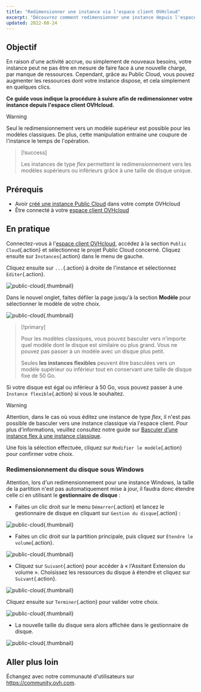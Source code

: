 ```yaml
---
title: "Redimensionner une instance via l'espace client OVHcloud"
excerpt: "Découvrez comment redimensionner une instance depuis l'espace client OVHcloud"
updated: 2022-08-24
---
```


## Objectif

En raison d'une activité accrue, ou simplement de nouveaux besoins, votre instance peut ne pas être en mesure de faire face à une nouvelle charge, par manque de ressources. Cependant, grâce au Public Cloud, vous pouvez augmenter les ressources dont votre instance dispose, et cela simplement en quelques clics.

**Ce guide vous indique la procédure à suivre afin de redimensionner votre instance depuis l'espace client OVHcloud.**

> [!warning]
>
> Seul le redimensionnement vers un modèle supérieur est possible pour les modèles classiques.
> De plus, cette manipulation entraine une coupure de l'instance le temps de l'opération.
> 

> [!success]
>
> Les instances de type *flex* permettent le redimensionnement vers les modèles supérieurs ou inférieurs grâce à une taille de disque unique.
> 

## Prérequis

- Avoir [créé une instance Public Cloud](https://www.ovhcloud.com/fr/public-cloud/) dans votre compte OVHcloud
- Être connecté à votre [espace client OVHcloud](https://www.ovh.com/auth/?action=gotomanager&from=https://www.ovh.com/fr/&ovhSubsidiary=fr)

## En pratique

Connectez-vous à l'[espace client OVHcloud](https://www.ovh.com/auth/?action=gotomanager&from=https://www.ovh.com/fr/&ovhSubsidiary=fr), accédez à la section `Public Cloud`{.action} et sélectionnez le projet Public Cloud concerné. Cliquez ensuite sur `Instances`{.action} dans le menu de gauche. 

Cliquez ensuite sur `...`{.action} à droite de l'instance et sélectionnez `Editer`{.action}.

![public-cloud](images/editinstance.png){.thumbnail}

Dans le nouvel onglet, faites défiler la page jusqu'à la section **Modèle** pour sélectionner le modèle de votre choix.

![public-cloud](images/template.png){.thumbnail}

> [!primary]
>
> Pour les modèles classiques, vous pouvez basculer vers n'importe quel modèle dont le disque est similaire ou plus grand. Vous ne pouvez pas passer à un modèle avec un disque plus petit.<br/>
>
> Seules **les instances flexibles** peuvent être basculées vers un modèle supérieur ou inférieur tout en conservant une taille de disque fixe de 50 Go.
>

Si votre disque est égal ou inférieur à 50 Go, vous pouvez passer à une `Instance flexible`{.action} si vous le souhaitez.

> [!warning]
> Attention, dans le cas où vous éditez une instance de type *flex*, il n'est pas possible de basculer vers une instance classique via l'espace client. Pour plus d'informations, veuillez consultez notre guide sur [Basculer d’une instance flex à une instance classique](/pages/public_cloud/compute/revert_a_flex_instance).
>

Une fois la sélection effectuée, cliquez sur `Modifier le modèle`{.action} pour confirmer votre choix.

### Redimensionnement du disque sous Windows

Attention, lors d'un redimensionnement pour une instance Windows, la taille de la partition n'est pas automatiquement mise à jour, il faudra donc étendre celle ci en utilisant le  **gestionnaire de disque** :

- Faites un clic droit sur le menu `Démarrer`{.action} et lancez le gestionnaire de disque en cliquant sur `Gestion du disque`{.action} :

![public-cloud](images/2980.png){.thumbnail}

- Faites un clic droit sur la partition principale, puis cliquez sur `Étendre le volume`{.action}.

![public-cloud](images/2981a.png){.thumbnail}

- Cliquez sur `Suivant`{.action} pour accéder à « l'Assitant Extension du volume ». Choisissez les ressources du disque à étendre et cliquez sur `Suivant`{.action}. 

![public-cloud](images/2978a.png){.thumbnail}

Cliquez ensuite sur `Terminer`{.action} pour valider votre choix.

![public-cloud](images/wizard2021.png){.thumbnail}

- La nouvelle taille du disque sera alors affichée dans le gestionnaire de disque.

![public-cloud](images/2979.png){.thumbnail}

## Aller plus loin

Échangez avec notre communauté d'utilisateurs sur <https://community.ovh.com>.
